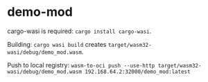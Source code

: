 # demo-mod

cargo-wasi is required: `cargo install cargo-wasi`.

Building: `cargo wasi build` creates `target/wasm32-wasi/debug/demo_mod.wasm`.

Push to local registry: `wasm-to-oci push --use-http target/wasm32-wasi/debug/demo_mod.wasm 192.168.64.2:32000/demo_mod:latest`
